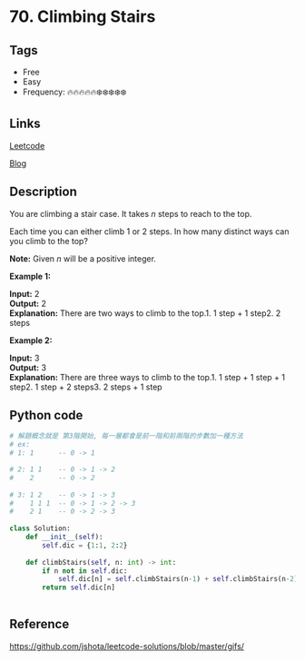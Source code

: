 # 70. Climbing Stairs

## Tags

- Free
- Easy
- Frequency: :fire::fire::fire::fire::fire::snowflake::snowflake::snowflake::snowflake::snowflake:

## Links

[Leetcode](https://leetcode.com/problems/climbing-stairs/description/)

[Blog](http://206.81.6.248:12306/leetcode/climbing-stairs/description)

## Description

You are climbing a stair case. It takes <em>n</em> steps to reach to the top.

Each time you can either climb 1 or 2 steps. In how many distinct ways can you climb to the top?

<strong>Note:</strong> Given <em>n</em> will be a positive integer.

<strong>Example 1:</strong>

<strong>Input:</strong> 2  
<strong>Output:</strong> 2  
<strong>Explanation:</strong> There are two ways to climb to the top.1. 1 step + 1 step2. 2 steps

<strong>Example 2:</strong>

<strong>Input:</strong> 3  
<strong>Output:</strong> 3  
<strong>Explanation:</strong> There are three ways to climb to the top.1. 1 step + 1 step + 1 step2. 1 step + 2 steps3. 2 steps + 1 step

## Python code

```python
# 解題概念就是 第3階開始, 每一層都會是前一階和前兩階的步數加一種方法
# ex:
# 1: 1      -- 0 -> 1

# 2: 1 1    -- 0 -> 1 -> 2
#    2      -- 0 -> 2
   
# 3: 1 2    -- 0 -> 1 -> 3
#    1 1 1  -- 0 -> 1 -> 2 -> 3
#    2 1    -- 0 -> 2 -> 3
   
class Solution:
    def __init__(self):
        self.dic = {1:1, 2:2}
    
    def climbStairs(self, n: int) -> int:
        if n not in self.dic:
            self.dic[n] = self.climbStairs(n-1) + self.climbStairs(n-2)
        return self.dic[n]
        
```

## Reference

https://github.com/jshota/leetcode-solutions/blob/master/gifs/
